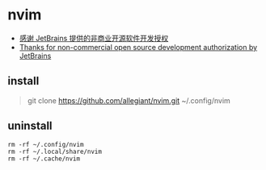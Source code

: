# nvim
- [感谢 JetBrains 提供的非商业开源软件开发授权](https://www.jetbrains.com/)
- [Thanks for non-commercial open source development authorization by JetBrains](https://www.jetbrains.com/)
## install
> git clone https://github.com/allegiant/nvim.git ~/.config/nvim

## uninstall
```
rm -rf ~/.config/nvim
rm -rf ~/.local/share/nvim
rm -rf ~/.cache/nvim

```

